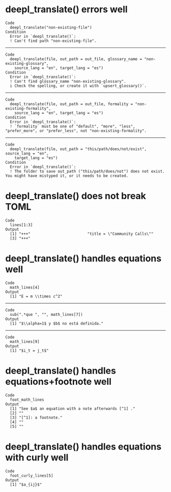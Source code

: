 # deepl_translate() errors well

    Code
      deepl_translate("non-existing-file")
    Condition
      Error in `deepl_translate()`:
      ! Can't find path "non-existing-file".

---

    Code
      deepl_translate(file, out_path = out_file, glossary_name = "non-existing-glossary",
        source_lang = "en", target_lang = "es")
    Condition
      Error in `deepl_translate()`:
      ! Can't find glossary_name "non-existing-glossary".
      i Check the spelling, or create it with `upsert_glossary()`.

---

    Code
      deepl_translate(file, out_path = out_file, formality = "non-existing-formality",
        source_lang = "en", target_lang = "es")
    Condition
      Error in `deepl_translate()`:
      ! `formality` must be one of "default", "more", "less", "prefer_more", or "prefer_less", not "non-existing-formality".

---

    Code
      deepl_translate(file, out_path = "this/path/does/not/exist", source_lang = "en",
        target_lang = "es")
    Condition
      Error in `deepl_translate()`:
      ! The folder to save out_path ("this/path/does/not") does not exist. You might have mistyped it, or it needs to be created.

# deepl_translate() does not break TOML

    Code
      lines[1:3]
    Output
      [1] "+++"                         "title = \"Community Calls\""
      [3] "+++"                        

# deepl_translate() handles equations well

    Code
      math_lines[4]
    Output
      [1] "E = m \\times c^2"

---

    Code
      sub(".*que ", "", math_lines[7])
    Output
      [1] "$\\alpha=1$ y $b$ no está definida."

---

    Code
      math_lines[9]
    Output
      [1] "$i_t = j_t$"

# deepl_translate() handles equations+footnote well

    Code
      foot_math_lines
    Output
      [1] "See $a$ an equation with a note afterwards [^1] ."
      [2] ""                                                 
      [3] "[^1]: a footnote."                                
      [4] ""                                                 
      [5] ""                                                 

# deepl_translate() handles equations with curly well

    Code
      foot_curly_lines[5]
    Output
      [1] "$a_{ij}$"

